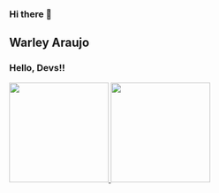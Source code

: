 ### Hi there 👋

<!--
**warleyaraujo/warleyaraujo** is a ✨ _special_ ✨ repository because its `README.md` (this file) appears on your GitHub profile.

Here are some ideas to get you started:

- 🔭 Atualmente estou trabalhando em ...
- 🌱 Atualmente estou aprendendo <img src="https://cdn.jsdelivr.net/gh/devicons/devicon/icons/java/java-original.svg" width="40" height="40"/>
- 👯 Estou procurando colaborar em ...
- 🤔 Estou procurando ajuda com ...
- 💬 Pergunte-me sobre ...
- 📫 Como entrar em contato comigo: ...
- 😄 Pronomes: ...
- ⚡ Curiosidade: ...
-->

## Warley Araujo
### Hello, Devs!!

<div>
<a href="https://github.com/warleyaraujo">
<img height="180em" src="https://github-readme-stats.vercel.app/api/top-langs/?username=warleyaraujo&layout=compact&langs_count=7&theme=dracula"/>
<img height="180em" src="https://github-readme-stats.vercel.app/api?username=warleyaraujo&show_icons=true&theme=dracula&include_all_commits=true&count_private=true"/>
</div>
